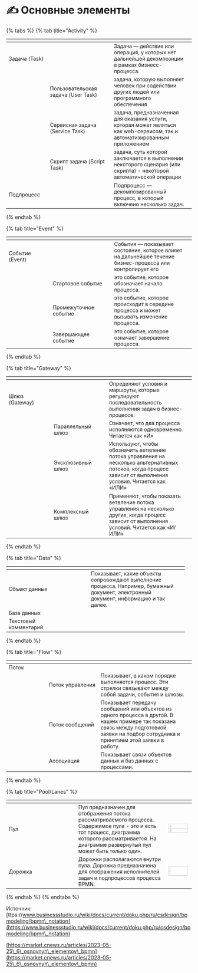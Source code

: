 # ✍ Основные элементы

{% tabs %}
{% tab title="Activity" %}
<table data-header-hidden><thead><tr><th width="106"></th><th width="180"></th><th width="216"></th><th></th></tr></thead><tbody><tr><td>Задача (Task)</td><td></td><td>Задача — действие или операция, у которых нет дальнейшей декомпозиции в рамках бизнесс-процесса.</td><td><img src="../../../../.gitbook/assets/image (6).png" alt="" data-size="original"></td></tr><tr><td></td><td>Пользовательская задача (User Task)</td><td>задача, которую выполняет человек при содействии других людей или программного обеспечения</td><td><img src="../../../../.gitbook/assets/image (9).png" alt="" data-size="original"></td></tr><tr><td></td><td>Сервисная задача (Service Task)</td><td>задача, предназначенная для оказания услуги, которая может являться как web-сервисом, так и автоматизированным приложением</td><td><img src="../../../../.gitbook/assets/image (10).png" alt="" data-size="original"></td></tr><tr><td></td><td>Скрипт задача (Script Task)</td><td>задача, суть которой заключается в выполнении некоторого сценария (или скрипта) - некоторой автоматической операции</td><td><img src="../../../../.gitbook/assets/image (11).png" alt="" data-size="original"></td></tr><tr><td>Подпроцесс</td><td></td><td>Подпроцесс — декомпозированный процесс, в который включено несколько задач.</td><td><img src="../../../../.gitbook/assets/image (12).png" alt="" data-size="original"></td></tr></tbody></table>
{% endtab %}

{% tab title="Event" %}
<table data-header-hidden><thead><tr><th width="120"></th><th width="166"></th><th width="221"></th><th></th></tr></thead><tbody><tr><td>Событие (Event)</td><td></td><td>События — показывает состояние, которое влияет на дальнейшее течение бизнес-процесса или контролирует его</td><td></td></tr><tr><td></td><td>Стартовое событие</td><td>это событие, которое обозначает начало процесса.</td><td><img src="../../../../.gitbook/assets/image (19).png" alt="" data-size="original"></td></tr><tr><td></td><td>Промежуточное событие</td><td>это событие, которое происходит в середине процесса и может вызывать изменение процесса.</td><td><img src="../../../../.gitbook/assets/image (18).png" alt="" data-size="original"></td></tr><tr><td></td><td>Завершающее событие</td><td>это событие, которое означает завершение процесса.</td><td><img src="../../../../.gitbook/assets/image (17).png" alt="" data-size="original"></td></tr></tbody></table>
{% endtab %}

{% tab title="Gateway" %}
<table data-header-hidden><thead><tr><th width="128"></th><th width="153"></th><th width="234"></th><th></th></tr></thead><tbody><tr><td>Шлюз (Gateway)</td><td></td><td>Определяют условия и маршруты, которые регулируют последовательность выполнения задач в бизнес-процессе.</td><td></td></tr><tr><td></td><td>Параллельный шлюз</td><td>Означает, что два процесса исполняются одновременно. Читается как «И»</td><td><img src="../../../../.gitbook/assets/image (20).png" alt="" data-size="original"></td></tr><tr><td></td><td>Эксклюзивный шлюз</td><td>Используют, чтобы обозначить ветвление потока управления на несколько альтернативных потоков, когда процесс зависит от выполнения условия. Читается как «ИЛИ»</td><td><img src="../../../../.gitbook/assets/image (21).png" alt="" data-size="original"></td></tr><tr><td></td><td>Комплексный шлюз</td><td>Применяют, чтобы показать ветвление потока управления на несколько других, когда процесс зависит от выполнения условий. Читается как «И/ИЛИ»</td><td><img src="../../../../.gitbook/assets/image (22).png" alt="" data-size="original"></td></tr></tbody></table>
{% endtab %}

{% tab title="Data" %}
<table data-header-hidden><thead><tr><th width="155"></th><th width="40"></th><th width="234"></th><th></th></tr></thead><tbody><tr><td>Объект данных</td><td></td><td>Показывает, какие объекты сопровождают выполнение процесса. Например, бумажный документ, электронный документ, информацию и так далее.</td><td></td></tr><tr><td>База данных</td><td></td><td></td><td></td></tr><tr><td>Текстовый комментарий</td><td></td><td></td><td></td></tr></tbody></table>
{% endtab %}

{% tab title="Flow" %}
<table data-header-hidden><thead><tr><th width="98"></th><th width="129"></th><th width="234"></th><th></th></tr></thead><tbody><tr><td>Поток </td><td></td><td></td><td></td></tr><tr><td></td><td>Поток управления</td><td>Показывает, в каком порядке выполняется процесс. Эти стрелки связывают между собой задачи, события и шлюзы.</td><td></td></tr><tr><td></td><td>Поток сообщений</td><td>Показывает передачу сообщений или объектов из одного процесса в другой. В нашем примере так показана связь между подготовкой заявки на подбор сотрудника и принятием этой заявки в работу.</td><td></td></tr><tr><td></td><td>Ассоциация</td><td>Показывает связи объектов данных и баз данных с процессами.</td><td></td></tr></tbody></table>
{% endtab %}

{% tab title="Pool/Lanes" %}
<table data-header-hidden><thead><tr><th width="121"></th><th width="40"></th><th width="226"></th><th></th></tr></thead><tbody><tr><td>Пул</td><td></td><td>Пул предназначен для отображения потока рассматриваемого процесса. Содержимое пула - это и есть тот процесс, диаграмма которого рассматривается. На диаграмме развернутый пул может быть только один.</td><td><img src="../../../../.gitbook/assets/image (3).png" alt="" data-size="original"></td></tr><tr><td>Дорожка</td><td></td><td>Дорожки располагаются внутри пула. Дорожка предназначена для отображения исполнителей задач и подпроцессов процесса BPMN.</td><td><img src="../../../../.gitbook/assets/image (2).png" alt="" data-size="original"></td></tr></tbody></table>
{% endtab %}
{% endtabs %}







Источник: [ttps://www.businessstudio.ru/wiki/docs/current/doku.php/ru/csdesign/bpmodeling/bpmn\_notation](https://www.businessstudio.ru/wiki/docs/current/doku.php/ru/csdesign/bpmodeling/bpmn\_notation)

[https://market.cnews.ru/articles/2023-05-25\_6\_osnovnyh\_elementov\_bpmn](https://market.cnews.ru/articles/2023-05-25\_6\_osnovnyh\_elementov\_bpmn)
